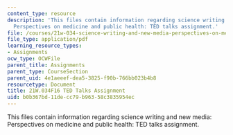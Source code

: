 ```yaml
---
content_type: resource
description: 'This files contain information regarding science writing and new media:
  Perspectives on medicine and public health: TED talks assignment.'
file: /courses/21w-034-science-writing-and-new-media-perspectives-on-medicine-and-public-health-fall-2016/b0b367bd11decc79b96358c3835954ec_MIT21W_034F16_TalkAsign.pdf
file_type: application/pdf
learning_resource_types:
- Assignments
ocw_type: OCWFile
parent_title: Assignments
parent_type: CourseSection
parent_uid: 4e1aeeef-dea5-3825-f90b-766bb023b4b8
resourcetype: Document
title: 21W.034F16 TED Talks Assignment
uid: b0b367bd-11de-cc79-b963-58c3835954ec
---
```

This files contain information regarding science writing and new media: Perspectives on medicine and public health: TED talks assignment.

